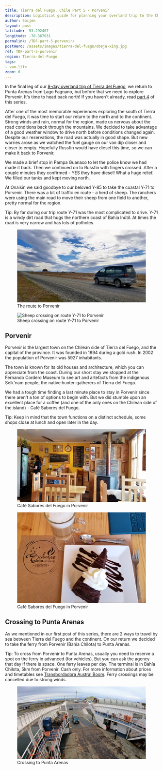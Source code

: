```yaml
---
title: Tierra del Fuego, Chile Part 5 - Porvenir
description: Logistical guide for planning your overland trip to the Chilean side of Tierra del Fuego. Details of the route to Porvenir.
author: Sóijen
layout: post
latitude: -53.292407
longitude: -70.367031
permalink: /TDF-part-5-porvenir/
postHero: /assets/images/tierra-del-fuego/obeja-xing.jpg
ref: TDF-part-5-porvenir
region: Tierra-del-Fuego
tags:
- van-life
zoom: 6
---
```

In the final leg of our <a href="/tierra-del-fuego-van-overview/">8-day overland trip of Tierra del Fuego</a>, we return to Punta Arenas from Lago Fagnano, but before that we need to explore Porvenir. It's time to head back north! If you haven't already, read <a href="/TDF-part-4-pampa-guanaco-caleta-maria/">part 4</a> of this series.

After one of the most memorable experiences exploring the south of Tierra del Fuego, it was time to start our return to the north and to the continent. Strong winds and rain, normal for the region, made us nervous about the road conditions back through the mountains. We decided to take advantage of a good weather window to drive north before conditions changed again. Despite our reservations, the road was actually in good shape. But new worries arose as we watched the fuel gauge on our van dip closer and closer to empty. Hopefully Russfin would have diesel this time, so we can make it back to Porvenir.

We made a brief stop in Pampa Guanaco to let the police know we had made it back. Then we continued on to Russfin with fingers crossed. After a couple minutes they confirmed - YES they have diesel! What a huge relief. We filled our tanks and kept moving north.

At Onaisin we said goodbye to our beloved Y-85 to take the coastal Y-71 to Porvenir. There was a bit of traffic en route - a herd of sheep. The ranchers were using the main road to move their sheep from one field to another, pretty normal for the region.

<i class="fa fa-info-circle" style="color:#FFB300"></i> Tip: By far during our trip route Y-71 was the most complicated to drive. Y-71 is a windy dirt road that hugs the northern coast of Bahía Inútil. At times the road is very narrow and has lots of potholes.

<figure class="figure">
  <img class="image" src="/assets/images/tierra-del-fuego/road-tdf.jpg"
      alt="The route to Porvenir">
     <figcaption class="img-caption">The route to Porvenir</figcaption>
</figure>
<figure class="figure">
  <img class="image" src="/assets/images/tierra-del-fuego/obeja-xing.jpg"
      alt="Sheep crossing on route Y-71 to Porvenir">
     <figcaption class="img-caption">Sheep crossing on route Y-71 to Porvenir</figcaption>
</figure>

<h2>Porvenir</h2>

Porvenir is the largest town on the Chilean side of Tierra del Fuego, and the capital of the province. It was founded in 1894 during a gold rush. In 2002 the population of Porvenir was 5927 inhabitants.

The town is known for its old houses and architecture, which you can appreciate from the coast. During our short stay we stopped at the Fernando Cordero Museum to see art and artefacts from the indigenous Selk'nam people, the native hunter-gatherers of Tierra del Fuego.

We had a tough time finding a last minute place to stay in Porvenir since there aren't a ton of options to begin with. But we did stumble upon an excellent place for a coffee (and one of the only ones on the Chilean side of the island) - Café Sabores del Fuego.

<i class="fa fa-info-circle" style="color:#FFB300"></i> Tip: Keep in mind that the town functions on a distinct schedule, some shops close at lunch and open later in the day.

<figure class="figure">
  <img class="image" src="/assets/images/tierra-del-fuego/cafe-porvenir.jpg"
      alt="Café Sabores del Fuego in Porvenir">
     <figcaption class="img-caption">Café Sabores del Fuego in Porvenir</figcaption>
</figure>
<figure class="figure">
  <img class="image" src="/assets/images/tierra-del-fuego/postre-porvenir.jpg"
      alt="Café Sabores del Fuego in Porvenir">
     <figcaption class="img-caption">Café Sabores del Fuego in Porvenir</figcaption>
</figure>

<h2>Crossing to Punta Arenas</h2>

As we mentioned in our first post of this series, there are 2 ways to travel by sea between Tierra del Fuego and the continent. On our return we decided to take the ferry from Porvenir (Bahía Chilota) to Punta Arenas.

<i class="fa fa-info-circle" style="color:#FFB300"></i> Tip: To cross from Porvenir to Punta Arenas, usually you need to reserve a spot on the ferry in advanced (for vehicles). But you can ask the agency that day if there is space. One ferry leaves per day. The terminal is in Bahía Chilota, 5km from Porvenir. Cash only. For more information about prices and timetables see <a href="http://www.tabsa.cl/" target="_blank">Transbordadora Austral Boom</a>. Ferry crossings may be cancelled due to strong winds.

<figure class="figure">
  <img class="image" src="/assets/images/tierra-del-fuego/cruce-puq.png"
      alt="Crossing to Punta Arenas">
     <figcaption class="img-caption">Crossing to Punta Arenas</figcaption>
</figure>
